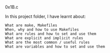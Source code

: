 0x1B.c

In this project folder, I have learnt about:

    What are make, Makefiles
    When, why and how to use Makefiles
    What are rules and how to set and use them
    What are explicit and implicit rules
    What are the most common / useful rules
    What are variables and how to set and use them

